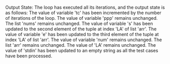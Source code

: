Output State: The loop has executed all its iterations, and the output state is as follows: The value of variable 'tc' has been incremented by the number of iterations of the loop. The value of variable 'ppp' remains unchanged. The list 'nums' remains unchanged. The value of variable 's' has been updated to the second element of the tuple at index 'LA' of list 'arr'. The value of variable 'e' has been updated to the third element of the tuple at index 'LA' of list 'arr'. The value of variable 'num' remains unchanged. The list 'arr' remains unchanged. The value of 'LA' remains unchanged. The value of 'stdin' has been updated to an empty string as all the test cases have been processed.